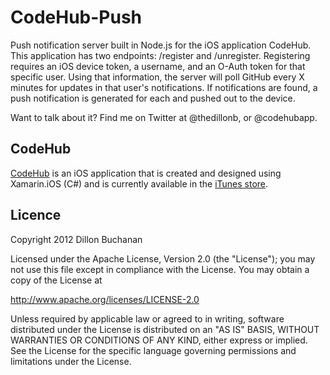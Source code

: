 CodeHub-Push
============

Push notification server built in Node.js for the iOS application CodeHub.
This application has two endpoints: /register and /unregister. Registering requires an iOS device token, a username, and an O-Auth token
for that specific user. Using that information, the server will poll GitHub every X minutes for updates in
that user's notifications. If notifications are found, a push notification is generated for each and pushed out to the device.

Want to talk about it? Find me on Twitter at @thedillonb, or @codehubapp.

CodeHub
-----------

[CodeHub](https://github.com/thedillonb/CodeHub) is an iOS application that is created and designed using Xamarin.iOS (C#) and is currently available in the [iTunes store](https://itunes.apple.com/us/app/codehub-github-for-ios/id707173885?mt=8).


Licence
-------------
Copyright 2012 Dillon Buchanan

Licensed under the Apache License, Version 2.0 (the "License");
you may not use this file except in compliance with the License.
You may obtain a copy of the License at

   http://www.apache.org/licenses/LICENSE-2.0

Unless required by applicable law or agreed to in writing, software
distributed under the License is distributed on an "AS IS" BASIS,
WITHOUT WARRANTIES OR CONDITIONS OF ANY KIND, either express or implied.
See the License for the specific language governing permissions and
limitations under the License.
